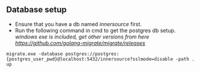Database setup 
-
- Ensure that you have a db named _innersource_ first.
- Run the following command in cmd to get the postgres db setup.  
_windows exe is included, get other versions from here https://github.com/golang-migrate/migrate/releases_

``migrate.exe -database postgres://postgres:{postgres_user_pwd}@localhost:5432/innersource?sslmode=disable -path .  up
``

